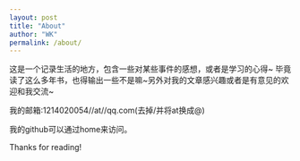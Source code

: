```yaml
---
layout: post
title: "About"
author: "WK"
permalink: /about/
---
```


这是一个记录生活的地方，包含一些对某些事件的感想，或者是学习的心得~
毕竟读了这么多年书，也得输出一些不是嘛~另外对我的文章感兴趣或者是有意见的欢迎和我交流~

我的邮箱:1214020054//at//qq.com(去掉/并将at换成@)

我的github可以通过home来访问。

Thanks for reading!
